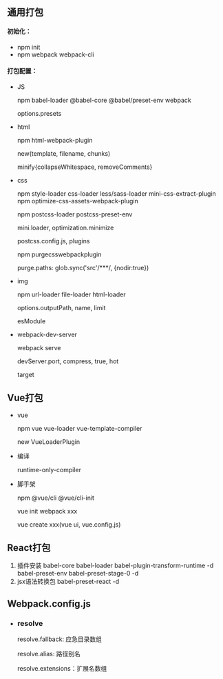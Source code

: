 ## 通用打包

#### 初始化：

- npm init
- npm webpack webpack-cli

#### 打包配置：

- JS

  npm babel-loader @babel-core @babel/preset-env webpack

  options.presets

- html

  npm html-webpack-plugin

  new(template, filename, chunks)

  minify{collapseWhitespace, removeComments}

- css

  npm style-loader css-loader less/sass-loader
  mini-css-extract-plugin
  npm optimize-css-assets-webpack-plugin

  npm postcss-loader postcss-preset-env

  mini.loader, optimization.minimize

  postcss.config.js, plugins

  npm purgecsswebpackplugin

  purge.paths: glob.sync('src'/***/, {nodir:true})

- img

  npm url-loader file-loader html-loader

  options.outputPath, name, limit

  esModule

- webpack-dev-server

  webpack serve

  devServer.port, compress, true, hot

  target

## Vue打包

- vue

  npm vue vue-loader vue-template-compiler

  new VueLoaderPlugin

- 编译

  runtime-only-compiler

- 脚手架

  npm @vue/cli @vue/cli-init

  vue init webpack xxx

  vue create xxx(vue ui, vue.config.js)

## React打包

1. 插件安装
babel-core babel-loader babel-plugin-transform-runtime -d
babel-preset-env babel-preset-stage-0 -d
2. jsx语法转换包
babel-preset-react -d

## Webpack.config.js

- ### resolve

  resolve.fallback: 应急目录数组

  resolve.alias: 路径别名

  resolve.extensions：扩展名数组

